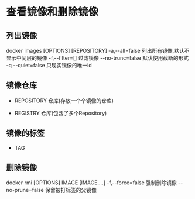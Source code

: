 # 查看镜像和删除镜像

## 列出镜像

docker images [OPTIONS] [REPOSITORY]
 -a,--all=false 列出所有镜像,默认不显示中间层的镜像
 -f,--filter=[] 过滤镜像
 --no-trunc=false 默认使用截断的形式
 -q --quiet=false 只现实镜像的唯一id
 
 
## 镜像仓库

* REPOSITORY 仓库(存放一个个镜像的仓库)

* REGISTRY 仓库(包含了多个Repository)



## 镜像的标签
* TAG



## 删除镜像

docker rmi [OPTIONS] IMAGE [IMAGE....]
-f,--force=false 强制删除镜像
--no-prune=false 保留被打标签的父镜像

